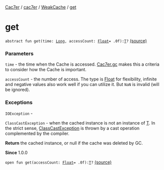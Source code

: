 [Cac7er](../../index.md) / [cac7er](../index.md) / [WeakCache](index.md) / [get](./get.md)

# get

`abstract fun get(time: `[`Long`](https://kotlinlang.org/api/latest/jvm/stdlib/kotlin/-long/index.html)`, accessCount: `[`Float`](https://kotlinlang.org/api/latest/jvm/stdlib/kotlin/-float/index.html)` = .0f): `[`T`](index.md#T)`?` [(source)](http://2wiqua.wcaokaze.com/gitbucket/wcaokaze/Cac7er/blob/master/src/main/java/cac7er/WeakCache.kt#L48)

### Parameters

`time` - the time when the Cache is accessed. [Cac7er.gc](../-cac7er/gc.md) makes this a criteria
to consider how the Cache is important.

`accessCount` - the number of access. The type is [Float](https://kotlinlang.org/api/latest/jvm/stdlib/kotlin/-float/index.html) for flexibility, infinite and
negative values also work well if you can utilize it. But `NaN` is
invalid (will be ignored).

### Exceptions

`IOException` -

`ClassCastException` - when the cached instance is not an instance of [T](index.md#T). In the strict sense,
[ClassCastException](https://kotlinlang.org/api/latest/jvm/stdlib/kotlin/-class-cast-exception/index.html) is thrown by a cast operation complemented by
the compiler.

**Return**
the cached instance, or null if the cache was deleted by GC.

**Since**
1.0.0

`open fun get(accessCount: `[`Float`](https://kotlinlang.org/api/latest/jvm/stdlib/kotlin/-float/index.html)` = .0f): `[`T`](index.md#T)`?` [(source)](http://2wiqua.wcaokaze.com/gitbucket/wcaokaze/Cac7er/blob/master/src/main/java/cac7er/WeakCache.kt#L50)